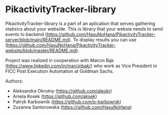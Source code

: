 # PikactivityTracker-library
PikactivityTracker-library is a part of an aplication that serves gathering statisics about your webside. This is library that your websie needs to send events to backend (https://github.com/HasuNoHana/PikactivityTracker-server/blob/main/README.md). To display results you can use (https://github.com/HasuNoHana/PikactivityTracker-website/blob/master/README.md).

Project was realized in cooperation with Marcin Bąk (https://www.linkedin.com/in/marcinbak/) who work as Vice President in FICC Post Execution Automation at Goldman Sachs.

Authors:
- Aleksandra Okrutny (https://github.com/aleokr)
- Aniela Kosek (https://github.com/aksek)
- Patryk Karbownik (https://github.com/p-karbownik)
- Zuzanna Santorowska (https://github.com/HasuNoHana)
